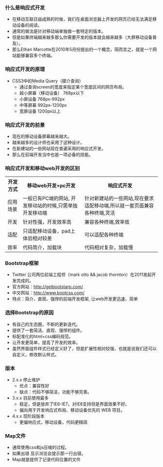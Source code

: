 ### 什么是响应式开发

- 在移动互联日益成熟的时候，我们在桌面浏览器上开发的网页已经无法满足移动设备的阅读。 
- 通常的做法是针对移动端单独做一套特定的版本。 
- 但是如果终端越来越多那么你需要开发的版本就会越来越多（大屏移动设备普及）。 
- 那么Ethan Marcotte在2010年5月份提出的一个概念，简而言之，就是一个网站能够兼容多个终端。 

### 响应式开发的原理

- CSS3中的Media Query（媒介查询） 
    * 通过查询screen的宽度来指定某个宽度区间的网页布局。 
    * 超小屏幕（移动设备）    768px以下 
    * 小屏设备    768px-992px
    * 中等屏幕    992px-1200px
    * 宽屏设备    1200px以上

### 响应式开发的前景

- 现在的移动设备屏幕越来越大。 
- 越来越多的设计师也采用了这种设计。 
- 在新建站的一些网站现在普遍采用的响应式开发。 
- 那么在前端开发当中也是一项必备的技能。

### 响应式开发和移动web开发的区别

<table>
<tr><th>开发方式</th><th>移动web开发+pc开发</th><th>响应式开发</th></tr>
<tr><td>应用场景</td><td>一般已有PC端的网站, 开发移动站的时候,只需单独开发移动端</td><td>针对新建站的一些网站,现在要求适配移动端,所以就一套页面兼容各种终端,灵活</td></tr>
<tr><td>开发</td><td>针对性强，开发效率高</td><td>兼容各种终端,效率低</td></tr>
<tr><td>适配</td><td>只适配移动设备，pad上体验相对较差</td><td>可以适配各种终端</td></tr>
<tr><td>效率</td><td>代码简介，加载块</td><td>代码相对复杂，加载慢</td></tr>
</table>

### Bootstrap框架

- Twitter 公司两位前端工程师（mark otto && jacob thornton）在2011发起开发完成的。
- 官方网站：http://getbootstarp.com/ 
- 中文网站：http://www.bootcss.com/
- 特点：简介，直观、强悍的前端开发框架, 让web开发更迅速、简单

### 选择Bootstrap的原因

- 有自己的生态圈，不断的更新迭代。 
- 提供了一套简洁、直观、强悍的组件。 
- 标配准化的html+css编码规范。 
- 让开发更简单，提高了开发的效率。 
- 虽然界面组件样式已经定义好了，但是扩展性相对较强，也就是说我们还可以自定义，修改默认样式。

### 版本

- 2.x.x  停止维护 
    * 优点：兼容性好 
    * 缺点：代码不够简洁，功能不够完善。 
- 3.x.x  目前使用最多 
    * 稳定，但是放弃了IE6-IE7。对IE8支持但是界面效果不好。 
    * 偏向用于开发响应式布局、移动设备优先的 WEB 项目。 
- 4.x.x  现阶段版本
    * 更偏响应式，移动设备，代码更精简

### Map文件

- 通常使用css和js压缩的过程。
- 如果出错  显示浏览会提示那一行出错。
- Map就是提供了记录代码位置的文件
